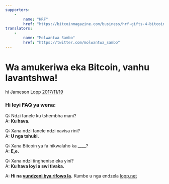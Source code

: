 ```yaml
---
supporters: 
    - 
        name: "HRF"
        href: "https://bitcoinmagazine.com/business/hrf-gifts-4-bitcoin-to-bitcoin-projects"
translators: 
    - 
        name: "Molwantwa Sambo"
        href: "https://twitter.com/molwantwa_sambo"
---
```

# Wa amukeriwa eka Bitcoin, vanhu lavantshwa!

hi Jameson Lopp [2017/11/19](https://twitter.com/lopp/status/932350908461133825)

<LanguageDropdown/>

### Hi leyi FAQ ya wena:

Q: Ndzi fanele ku tshembha mani?  
A: **Ku hava.**

Q: Xana ndzi fanele ndzi xavisa rini?  
A: **U nga tshuki.**

Q: Xana Bitcoin ya fa hikwalaho ka ____?  
A: **E,e.**

Q: Xana ndzi tinghenise eka yini?  
A: **Ku hava loyi a swi tivaka.**


A: **Hi na [vundzeni bya rifowo la](/zaf/ts/vuhundzuluxi/).** Kumbe u nga endzela [lopp.net](https://www.lopp.net/bitcoin-information.html)
